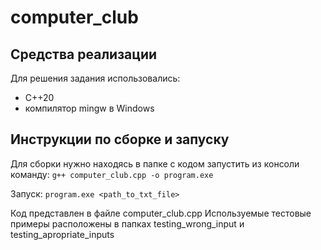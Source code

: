 # computer_club
## Средства реализации
Для решения задания использовались:
- С++20
- компилятор mingw в Windows

## Инструкции по сборке и запуску
Для сборки нужно находясь в папке с кодом запустить из консоли команду:
```g++ computer_club.cpp -o program.exe```

Запуск:
```program.exe <path_to_txt_file>```

Код представлен в файле computer_club.cpp
Используемые тестовые примеры расположены в папках testing_wrong_input и testing_apropriate_inputs
